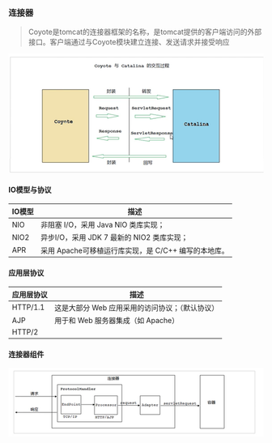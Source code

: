 ### 连接器
>
> Coyote是tomcat的连接器框架的名称，是tomcat提供的客户端访问的外部接口。客户端通过与Coyote模块建立连接、发送请求并接受响应



![1596007390099](../pic/1596007390099.png)



#### IO模型与协议

| IO模型 | 描述                                                 |
| ------ | ---------------------------------------------------- |
| NIO    | 非阻塞 I/O，采用 Java NIO 类库实现；                 |
| NIO2   | 异步I/O，采用 JDK 7 最新的 NIO2 类库实现；           |
| APR    | 采用 Apache可移植运行库实现，是 C/C++ 编写的本地库。 |

#### 应用层协议

| 应用层协议 | 描述                                            |
| ---------- | ----------------------------------------------- |
| HTTP/1.1   | 这是大部分 Web 应用采用的访问协议；（默认协议） |
| AJP        | 用于和 Web 服务器集成（如 Apache）              |
| HTTP/2     |                                                 |



#### 连接器组件

![1596007931351](../pic/1596007931351.png)



 